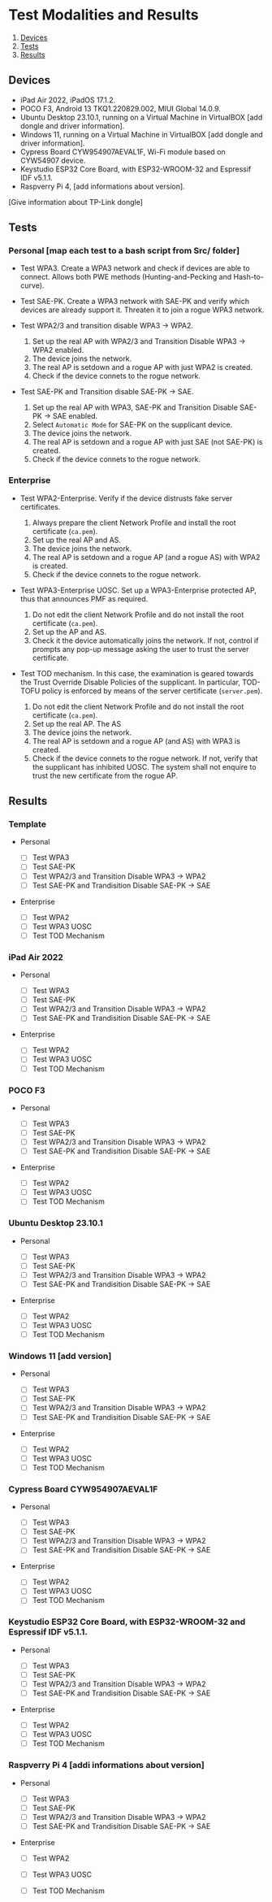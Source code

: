 # Test Modalities and Results

1. [Devices](#devices)
2. [Tests](#tests)
3. [Results](#results)

## Devices

- iPad Air 2022, iPadOS 17.1.2.
- POCO F3, Android 13 TKQ1.220829.002, MIUI Global 14.0.9.
- Ubuntu Desktop 23.10.1, running on a Virtual Machine in VirtualBOX [add dongle and driver information].
- Windows 11, running on a Virtual Machine in VirtualBOX [add dongle and driver information].
- Cypress Board CYW954907AEVAL1F, Wi-Fi module based on CYW54907 device.
- Keystudio ESP32 Core Board, with ESP32-WROOM-32 and Espressif IDF v5.1.1.
- Raspverry Pi 4, [add informations about version].

[Give information about TP-Link dongle]

## Tests

### Personal [map each test to a bash script from Src/ folder]

- Test WPA3. Create a WPA3 network and check if devices are able to connect.
    Allows both PWE methods (Hunting-and-Pecking and Hash-to-curve).

- Test SAE-PK. Create a WPA3 network with SAE-PK and verify which devices are already support it. Threaten it to join a rogue WPA3 network.

- Test WPA2/3 and transition disable WPA3 -> WPA2.

    1. Set up the real AP with WPA2/3 and Transition Disable WPA3 -> WPA2 enabled.
    2. The device joins the network.
    3. The real AP is setdown and a rogue AP with just WPA2 is created.
    4. Check if the device connets to the rogue network.

- Test SAE-PK and Transition disable SAE-PK -> SAE.

    1. Set up the real AP with WPA3, SAE-PK and Transition Disable SAE-PK -> SAE enabled.
    2. Select `Automatic Mode` for SAE-PK on the supplicant device.
    3. The device joins the network.
    4. The real AP is setdown and a rogue AP with just SAE (not SAE-PK) is created.
    5. Check if the device connets to the rogue network.

### Enterprise

- Test WPA2-Enterprise. Verify if the device distrusts fake server certificates.

    1. Always prepare the client Network Profile and install the root certificate (`ca.pem`). 
    2. Set up the real AP and AS.
    3. The device joins the network.
    4. The real AP is setdown and a rogue AP (and a rogue AS) with WPA2 is created.
    5. Check if the device connets to the rogue network.

- Test WPA3-Enterprise UOSC. Set up a WPA3-Enterprise protected AP, thus that announces PMF as required.

    1. Do not edit the client Network Profile and do not install the root certificate (`ca.pem`). 
    2. Set up the AP and AS.
    3. Check it the device automatically joins the network. If not, control if prompts any pop-up message asking the user to trust the server certificate.

- Test TOD mechanism. In this case, the examination is geared towards the Trust Override Disable Policies of the supplicant. In particular, TOD-TOFU policy is enforced by means of the server certificate (`server.pem`).
    
    1. Do not edit the client Network Profile and do not install the root certificate (`ca.pem`). 
    2. Set up the real AP. The AS 
    3. The device joins the network.
    4. The real AP is setdown and a rogue AP (and AS) with WPA3 is created.
    5. Check if the device connets to the rogue network. If not, verify that the supplicant has inhibited UOSC. The system shall not enquire to trust the new certificate from the rogue AP.

## Results

### Template

- Personal

    - [ ] Test WPA3
    - [ ] Test SAE-PK
    - [ ] Test WPA2/3 and Transition Disable WPA3 -> WPA2
    - [ ] Test SAE-PK and Trandisition Disable SAE-PK -> SAE

- Enterprise

    - [ ] Test WPA2 
    - [ ] Test WPA3 UOSC
    - [ ] Test TOD Mechanism

### iPad Air 2022

- Personal

    - [ ] Test WPA3
    - [ ] Test SAE-PK
    - [ ] Test WPA2/3 and Transition Disable WPA3 -> WPA2
    - [ ] Test SAE-PK and Trandisition Disable SAE-PK -> SAE

- Enterprise

    - [ ] Test WPA2 
    - [ ] Test WPA3 UOSC
    - [ ] Test TOD Mechanism

### POCO F3

- Personal

    - [ ] Test WPA3
    - [ ] Test SAE-PK
    - [ ] Test WPA2/3 and Transition Disable WPA3 -> WPA2
    - [ ] Test SAE-PK and Trandisition Disable SAE-PK -> SAE

- Enterprise

    - [ ] Test WPA2 
    - [ ] Test WPA3 UOSC
    - [ ] Test TOD Mechanism

### Ubuntu Desktop 23.10.1

- Personal

    - [ ] Test WPA3
    - [ ] Test SAE-PK
    - [ ] Test WPA2/3 and Transition Disable WPA3 -> WPA2
    - [ ] Test SAE-PK and Trandisition Disable SAE-PK -> SAE

- Enterprise

    - [ ] Test WPA2 
    - [ ] Test WPA3 UOSC
    - [ ] Test TOD Mechanism

### Windows 11 [add version]

- Personal

    - [ ] Test WPA3
    - [ ] Test SAE-PK
    - [ ] Test WPA2/3 and Transition Disable WPA3 -> WPA2
    - [ ] Test SAE-PK and Trandisition Disable SAE-PK -> SAE

- Enterprise

    - [ ] Test WPA2 
    - [ ] Test WPA3 UOSC
    - [ ] Test TOD Mechanism

### Cypress Board CYW954907AEVAL1F

- Personal

    - [ ] Test WPA3
    - [ ] Test SAE-PK
    - [ ] Test WPA2/3 and Transition Disable WPA3 -> WPA2
    - [ ] Test SAE-PK and Trandisition Disable SAE-PK -> SAE

- Enterprise

    - [ ] Test WPA2 
    - [ ] Test WPA3 UOSC
    - [ ] Test TOD Mechanism

###  Keystudio ESP32 Core Board, with ESP32-WROOM-32 and Espressif IDF v5.1.1.

- Personal

    - [ ] Test WPA3
    - [ ] Test SAE-PK
    - [ ] Test WPA2/3 and Transition Disable WPA3 -> WPA2
    - [ ] Test SAE-PK and Trandisition Disable SAE-PK -> SAE

- Enterprise

    - [ ] Test WPA2 
    - [ ] Test WPA3 UOSC
    - [ ] Test TOD Mechanism

### Raspverry Pi 4 [addi informations about version]

- Personal

    - [ ] Test WPA3
    - [ ] Test SAE-PK
    - [ ] Test WPA2/3 and Transition Disable WPA3 -> WPA2
    - [ ] Test SAE-PK and Trandisition Disable SAE-PK -> SAE

- Enterprise

    - [ ] Test WPA2 
    - [ ] Test WPA3 UOSC
    - [ ] Test TOD Mechanism

